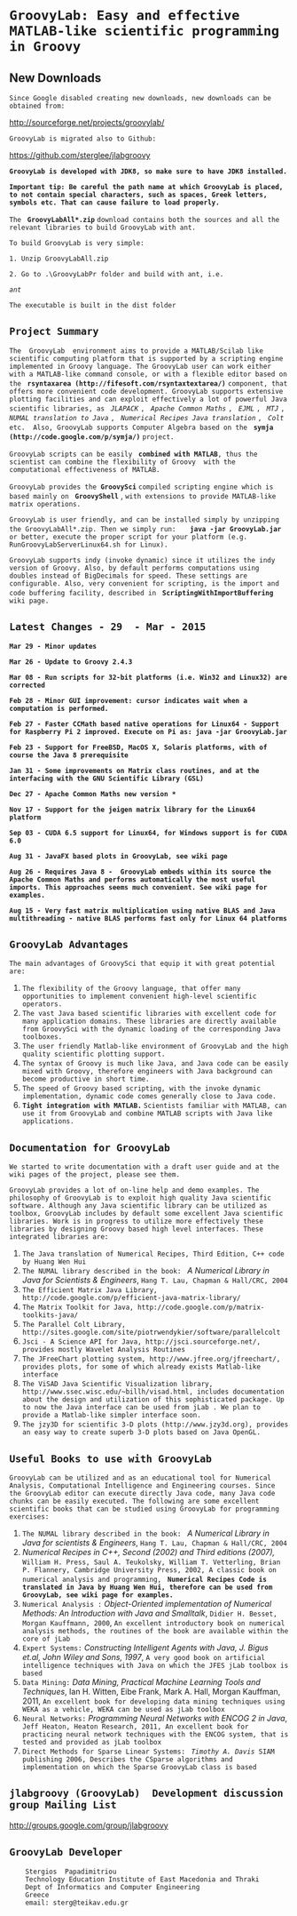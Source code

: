 # `GroovyLab: Easy and effective MATLAB-like scientific programming in Groovy ` #

## New Downloads ##
`Since Google disabled creating new downloads, new downloads can be obtained from:`

http://sourceforge.net/projects/groovylab/

`GroovyLab is migrated also to Github: `

https://github.com/sterglee/jlabgroovy

**`GroovyLab is developed with JDK8, so make sure to have JDK8 installed.`**

**`Important tip: Be careful the path name at which GroovyLab is placed, to not contain special characters, such as spaces, Greek letters, symbols etc. That can cause failure to load properly.`**



`The ` **`GroovyLabAll*.zip`** `download contains both the sources and all the relevant libraries to build GroovyLab with ant. `

`To build GroovyLab is very simple: `

`1. Unzip GroovyLabAll.zip`

`2. Go to .\GroovyLabPr folder and build with ant, i.e.`

_`ant`_

`The executable is built in the dist folder`



## `Project Summary ` ##
`The  GroovyLab  environment aims to provide a MATLAB/Scilab like scientific computing platform that is supported by a scripting engine implemented in Groovy language. The GroovyLab user can work either with a MATLAB-like command console, or with a flexible editor based on the ` **`rsyntaxarea (http://fifesoft.com/rsyntaxtextarea/)`** `component, that offers more convenient code development. GroovyLab supports extensive plotting facilities and can exploit effectively a lot of powerful Java scientific libraries, as` _` JLAPACK`_ `,` _` Apache Common Maths`_ `,` _` EJML`_ `,` _` MTJ`_ `,` _` NUMAL translation to Java`_ `,` _` Numerical Recipes Java translation`_ `,` _` Colt`_ `etc.  Also, GroovyLab supports Computer Algebra based on the ` **`symja (http://code.google.com/p/symja/)`** `project. `

`GroovyLab scripts can be easily ` **`combined with MATLAB`**`, thus the scientist can combine the flexibility of Groovy  with the computational effectiveness of MATLAB. `

`GroovyLab provides the `**`GroovySci`** `compiled scripting engine which is based mainly on ` **`GroovyShell`** , `with extensions to provide MATLAB-like matrix operations.`

`GroovyLab is user friendly, and can be installed simply by unzipping the GroovyLabAll*.zip. Then we simply run:   ` **`java -jar GroovyLab.jar`** `or better, execute the proper script for your platform (e.g. RunGroovyLabServerLinux64.sh for Linux).`

`GroovyLab supports indy (invoke dynamic) since it utilizes the indy version of Groovy. Also, by default performs computations using doubles instead of BigDecimals for speed. These settings are configurable. Also, very convenient for scripting, is the import and code buffering facility, described in ` **`ScriptingWithImportBuffering`** `wiki page. `






## `Latest Changes - 29  - Mar - 2015  ` ##

**`Mar 29 - Minor updates `**

**`Mar 26 - Update to Groovy 2.4.3 `**

**`Mar 08 - Run scripts for 32-bit platforms (i.e. Win32 and Linux32) are corrected`**

**`Feb 28 - Minor GUI improvement: cursor indicates wait when a computation is performed.`**

**`Feb 27 - Faster CCMath based native operations for Linux64 - Support for Raspberry Pi 2 improved. Execute on Pi as: java -jar GroovyLab.jar`**

**`Feb 23 - Support for FreeBSD, MacOS X, Solaris platforms, with of course the Java 8 prerequisite`**

**`Jan 31 - Some improvements on Matrix class routines, and at the interfacing with the GNU Scientific Library (GSL)`**

**`Dec 27 - Apache Common Maths new version *`**


**`Nov 17 - Support for the jeigen matrix library for the Linux64 platform  `**

**`Sep 03 - CUDA 6.5 support for Linux64, for Windows support is for CUDA 6.0`**

**`Aug 31 - JavaFX based plots in GroovyLab, see wiki page`**

**`Aug 26 - Requires Java 8 -  GroovyLab embeds within its source the Apache Common Maths and performs automatically the most useful imports. This approaches seems much convenient. See wiki page for examples. `**


**`Aug 15 - Very fast matrix multiplication using native BLAS and Java multithreading - native BLAS performs fast only for Linux 64 platforms `**


## `GroovyLab Advantages` ##

`The main advantages of GroovySci that equip it with great potential are: `
  1. `The flexibility of the Groovy language, that offer many opportunities to implement convenient high-level scientific operators. `
  1. `The vast Java based scientific libraries with excellent code for many application domains. These libraries are directly available from GroovySci with the dynamic loading of the corresponding Java toolboxes.`
  1. `The user friendly Matlab-like environment of GroovyLab and the high quality scientific plotting support. `
  1. `The syntax of Groovy is much like Java, and Java code can be easily mixed with Groovy, therefore engineers with Java background can become productive in short time.`
  1. `The speed of Groovy based scripting, with the invoke dynamic implementation, dynamic code comes generally close to Java code.`
  1. **`Tight integration with MATLAB.`** `Scientists familiar with MATLAB, can use it from GroovyLab and combine MATLAB scripts with Java like applications.`


## `Documentation for GroovyLab` ##

`We started to write documentation with a draft user guide and at the wiki pages of the project, please see them.`

`GroovyLab provides a lot of on-line help and demo examples. The philosophy of GroovyLab is to exploit high quality Java scientific software. Although any Java scientific library can be utilized as toolbox, GroovyLab includes by default some excellent Java scientific libraries. Work is in progress to utilize more effectively these libraries by designing Groovy based high level interfaces. These integrated libraries are:`
  1. `The Java translation of Numerical Recipes, Third Edition, C++ code by Huang Wen Hui`
  1. `The NUMAL library described in the book: ` _A Numerical Library in Java for Scientists & Engineers_, `Hang T. Lau, Chapman & Hall/CRC, 2004 `
  1. `The Efficient Matrix Java Library, http://code.google.com/p/efficient-java-matrix-library/`
  1. `The Matrix Toolkit for Java, http://code.google.com/p/matrix-toolkits-java/ `
  1. `The Parallel Colt Library, http://sites.google.com/site/piotrwendykier/software/parallelcolt`
  1. `Jsci - A Science API for Java, http://jsci.sourceforge.net/, provides mostly Wavelet Analysis Routines`
  1. `The JFreeChart plotting system, http://www.jfree.org/jfreechart/, provides plots, for some of which already exists Matlab-like interface`
  1. `The ViSAD Java Scientific Visualization library, http://www.ssec.wisc.edu/~billh/visad.html, includes documentation about the design and utilization of this sophisticated package. Up to now the Java interface can be used from jLab . We plan to provide a Matlab-like simpler interface soon. `
  1. `The jzy3D for scientific 3-D plots (http://www.jzy3d.org), provides an easy way to create superb 3-D plots based on Java OpenGL.`

## `Useful Books to use with GroovyLab` ##

`GroovyLab can be utilized and as an educational tool for Numerical Analysis, Computational Intelligence and Engineering courses. Since the GroovyLab editor can execute directly Java code, many Java code chunks can be easily executed. The following are some excellent scientific books that can be studied using GroovyLab for programming exercises:`
  1. `The NUMAL library described in the book: ` _A Numerical Library in Java for scientists & Engineers_, `Hang T. Lau, Chapman & Hall/CRC, 2004 `
  1. _Numerical Recipes in C++, Second (2002) and Third editions (2007),_ `William H. Press, Saul A. Teukolsky, William T. Vetterling, Brian P. Flannery, Cambridge University Press, 2002, A classic book on numerical analysis and programming, ` **`Numerical Recipes Code is translated in Java by Huang Wen Hui, therefore can be used from GroovyLab, see wiki page for examples. `**
  1. `Numerical Analysis :`  _Object-Oriented implementation of Numerical Methods: An Introduction with Java and Smalltalk_, `Didier H. Besset, Morgan Kauffmann, 2000`, `An excellent introductory book on numerical analysis methods, the routines of the book are available within the core of jLab`
  1. `Expert Systems:` _Constructing Intelligent Agents with Java, J. Bigus et.al, John Wiley and Sons, 1997_, `A very good book on artificial intelligence techniques with Java on which the JFES jLab toolbox is based `
  1. `Data Mining:` _Data Mining, Practical Machine Learning Tools and Techniques_, Ian H. Witten, Eibe Frank, Mark A. Hall, Morgan Kauffman, 2011, `An excellent book for developing data mining techniques using WEKA as a vehicle, WEKA can be used as jLab toolbox`
  1. `Neural Networks:` _Programming Neural Networks with ENCOG 2 in Java_,` Jeff Heaton, Heaton Research, 2011, An excellent book for practicing neural network techniques with the ENCOG system, that is tested and provided as jLab toolbox`
  1. `Direct Methods for Sparse Linear Systems: ` _`Timothy A. Davis`_` SIAM publishing 2006, Describes the CSparse algorithms and implementation on which the Sparse GroovyLab class is based`


## `jlabgroovy (GroovyLab)  Development discussion group Mailing List` ##

http://groups.google.com/group/jlabgroovy

## `GroovyLab Developer` ##

```
    Stergios  Papadimitriou 
    Technology Education Institute of East Macedonia and Thraki
    Dept of Informatics and Computer Engineering 
    Greece 
    email: sterg@teikav.edu.gr

```